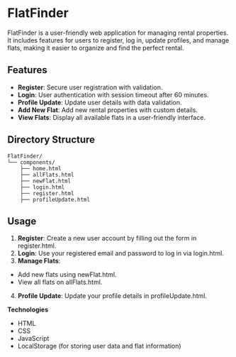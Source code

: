 # FlatFinder

FlatFinder is a user-friendly web application for managing rental properties. It includes features for users to register, log in, update profiles, and manage flats, making it easier to organize and find the perfect rental.

## Features

- **Register**: Secure user registration with validation.
- **Login**: User authentication with session timeout after 60 minutes.
- **Profile Update**: Update user details with data validation.
- **Add New Flat**: Add new rental properties with custom details.
- **View Flats**: Display all available flats in a user-friendly interface.

## Directory Structure

```plaintext
FlatFinder/
└── components/
    ├── home.html
    ├── allFlats.html
    ├── newFlat.html
    ├── login.html
    ├── register.html
    ├── profileUpdate.html
```

## Usage

1. **Register**: Create a new user account by filling out the form in register.html.
2. **Login**: Use your registered email and password to log in via login.html.
3. **Manage Flats**:

- Add new flats using newFlat.html.
- View all flats on allFlats.html.

4. **Profile Update**: Update your profile details in profileUpdate.html.

**Technologies**

- HTML
- CSS
- JavaScript
- LocalStorage (for storing user data and flat information)
